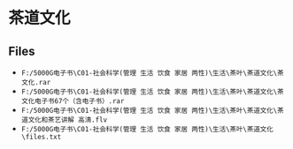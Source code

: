 # 茶道文化

## Files

- `F:/5000G电子书\C01-社会科学(管理 生活 饮食 家居 两性)\生活\茶叶\茶道文化\茶文化.rar`
- `F:/5000G电子书\C01-社会科学(管理 生活 饮食 家居 两性)\生活\茶叶\茶道文化\茶文化电子书67个（含电子书）.rar`
- `F:/5000G电子书\C01-社会科学(管理 生活 饮食 家居 两性)\生活\茶叶\茶道文化\茶道文化和茶艺讲解 高清.flv`
- `F:/5000G电子书\C01-社会科学(管理 生活 饮食 家居 两性)\生活\茶叶\茶道文化\files.txt`
